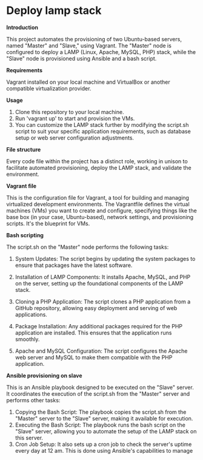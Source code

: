 # Deploy lamp stack

**Introduction**

This project automates the provisioning of two Ubuntu-based servers, named "Master" and "Slave," using Vagrant. The "Master" node is configured to deploy a LAMP (Linux, Apache, MySQL, PHP) stack, while the "Slave" node is provisioned using Ansible and a bash script.

**Requirements**

Vagrant installed on your local machine and VirtualBox or another compatible virtualization provider.

**Usage**
1. Clone this repository to your local machine.
2. Run 'vagrant up' to start and provision the VMs.
3. You can customize the LAMP stack further by modifying the script.sh script to suit your specific application requirements, such as database setup or web server configuration adjustments.

**File structure**

Every code file within the project has a distinct role, working in unison to facilitate automated provisioning, deploy the LAMP stack, and validate the environment.

**Vagrant file**

This is the configuration file for Vagrant, a tool for building and managing virtualized development environments. The Vagrantfile defines the virtual machines (VMs) you want to create and configure, specifying things like the base box (in your case, Ubuntu-based), network settings, and provisioning scripts. It's the blueprint for VMs.

**Bash scripting**

The script.sh on the "Master" node performs the following tasks:

1. System Updates: The script begins by updating the system packages to ensure that packages have the latest software.

2. Installation of LAMP Components: It installs Apache, MySQL, and PHP on the server, setting up the foundational components of the LAMP stack.

3. Cloning a PHP Application: The script clones a PHP application from a GitHub repository, allowing easy deployment and serving of web applications.

4. Package Installation: Any additional packages required for the PHP application are installed. This ensures that the application runs smoothly.

5. Apache and MySQL Configuration: The script configures the Apache web server and MySQL to make them compatible with the PHP application.

**Ansible provisioning on slave**

This is an Ansible playbook designed to be executed on the "Slave" server. It coordinates the execution of the script.sh from the "Master" server and performs other tasks:

1. Copying the Bash Script: The playbook copies the script.sh from the "Master" server to the "Slave" server, making it available for execution.
2. Executing the Bash Script: The playbook runs the bash script on the "Slave" server, allowing you to automate the setup of the LAMP stack on this server.
3. Cron Job Setup: It also sets up a cron job to check the server's uptime every day at 12 am. This is done using Ansible's capabilities to manage 
